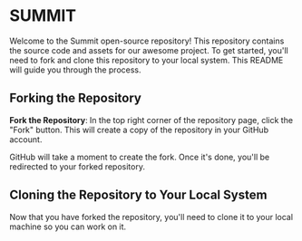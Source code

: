 # SUMMIT

Welcome to the Summit open-source repository! This repository contains the source code and assets for our awesome project. To get started, you'll need to fork and clone this repository to your local system. This README will guide you through the process.

## Forking the Repository

**Fork the Repository**: In the top right corner of the repository page, click the "Fork" button. This will create a copy of the repository in your GitHub account.

 GitHub will take a moment to create the fork. Once it's done, you'll be redirected to your forked repository.

## Cloning the Repository to Your Local System

Now that you have forked the repository, you'll need to clone it to your local machine so you can work on it.
